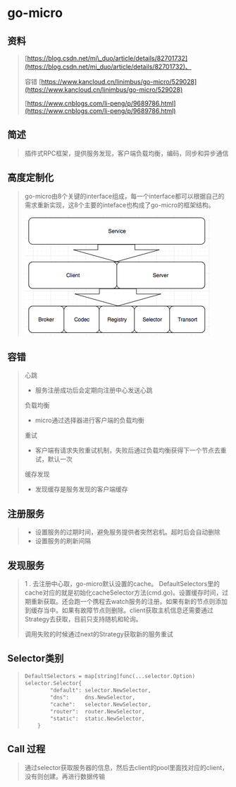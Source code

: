 # go-micro

## 资料

> [https://blog.csdn.net/mi\_duo/article/details/82701732](https://blog.csdn.net/mi_duo/article/details/82701732)、
>
> 容错 [https://www.kancloud.cn/linimbus/go-micro/529028](https://www.kancloud.cn/linimbus/go-micro/529028)
>
> [https://www.cnblogs.com/li-peng/p/9689786.html](https://www.cnblogs.com/li-peng/p/9689786.html)

## 简述

> 插件式RPC框架，提供服务发现，客户端负载均衡，编码，同步和异步通信

## 高度定制化

> go-micro由8个关键的interface组成，每一个interface都可以根据自己的需求重新实现，这8个主要的inteface也构成了go-micro的框架结构。
>
> ![](/assets/import.png)

## 容错

> 心跳
>
> * 服务注册成功后会定期向注册中心发送心跳
>
> 负载均衡
>
> * micro通过选择器进行客户端的负载均衡
>
> 重试
>
> * 客户端有请求失败重试机制，失败后通过负载均衡获得下一个节点去重试，默认一次
>
> 缓存发现
>
> * 发现缓存是服务发现的客户端缓存

## 注册服务

> * 设置服务的过期时间，避免服务提供者突然宕机。超时后会自动删除
> * 设置服务的刷新间隔

## 发现服务

> 1 . 去注册中心取，go-micro默认设置的cache。 DefaultSelectors里的cache对应的就是初始化cacheSelector方法\(cmd.go\)。设置缓存时间，过期重新获取。还会跑一个携程去watch服务的注册。如果有新的节点则添加到缓存当中。如果有故障节点则删除。client获取主机信息还需要通过Strategy去获取，目前只支持随机和轮询。
>
> 调用失败的时候通过next的Strategy获取新的服务重试

## Selector类别

> ```
> DefaultSelectors = map[string]func(...selector.Option) selector.Selector{
>         "default": selector.NewSelector,
>         "dns":     dns.NewSelector,
>         "cache":   selector.NewSelector,
>         "router":  router.NewSelector,
>         "static":  static.NewSelector,
>     }
> ```

## Call 过程

> 通过selector获取服务器的信息，然后去client的pool里面找对应的client，没有则创建。再进行数据传输






